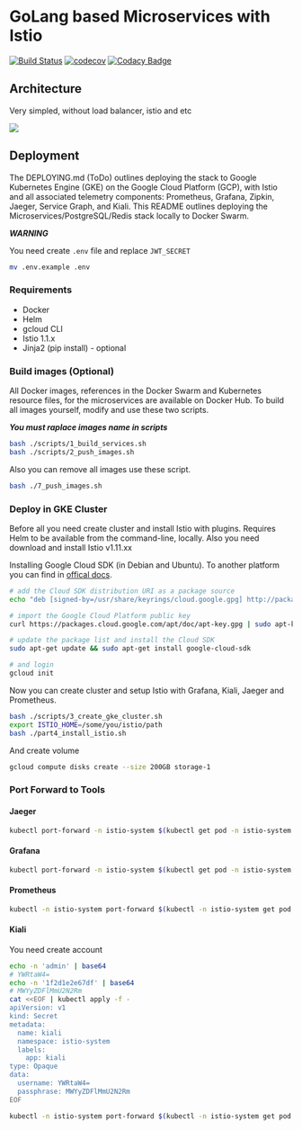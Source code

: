 # GoLang based Microservices with Istio

[![Build Status](https://travis-ci.org/deissh/api.micro.svg?branch=next)](https://travis-ci.org/deissh/api.micro)
[![codecov](https://codecov.io/gh/deissh/api.micro/branch/next/graph/badge.svg)](https://codecov.io/gh/deissh/api.micro)
[![Codacy Badge](https://api.codacy.com/project/badge/Grade/067a92d715bf4e3a8eca6d517566e984)](https://www.codacy.com/app/Deissh/api.micro?utm_source=github.com&amp;utm_medium=referral&amp;utm_content=deissh/api.micro&amp;utm_campaign=Badge_Grade)

## Architecture

Very simpled, without load balancer, istio and etc

![](https://i.imgur.com/YaMIVvW.png)

## Deployment

The DEPLOYING.md (ToDo) outlines deploying the stack to Google Kubernetes Engine (GKE)
on the Google Cloud Platform (GCP), with Istio and all associated telemetry
components: Prometheus, Grafana, Zipkin, Jaeger, Service Graph, and Kiali.
This README outlines deploying the Microservices/PostgreSQL/Redis stack locally to Docker Swarm.

***WARNING***

You need create `.env` file and replace `JWT_SECRET`
```bash
mv .env.example .env
```

### Requirements

- Docker
- Helm
- gcloud CLI
- Istio 1.1.x
- Jinja2 (pip install) - optional

### Build images (Optional)

All Docker images, references in the Docker Swarm and Kubernetes resource files,
for the microservices are available on Docker Hub. To build all images yourself,
modify and use these two scripts.

***You must raplace images name in scripts***

```bash
bash ./scripts/1_build_services.sh
bash ./scripts/2_push_images.sh
```

Also you can remove all images use these script.

```bash
bash ./7_push_images.sh
```

### Deploy in GKE Cluster

Before all you need create cluster and install Istio with plugins. Requires Helm to be available from the command-line, locally. Also you need download and install Istio v1.11.xx

Installing Google Cloud SDK (in Debian and Ubuntu). To another platform you can find in [offical docs](https://cloud.google.com/sdk/docs/quickstarts).

```bash
# add the Cloud SDK distribution URI as a package source
echo "deb [signed-by=/usr/share/keyrings/cloud.google.gpg] http://packages.cloud.google.com/apt cloud-sdk main" | sudo tee -a /etc/apt/sources.list.d/google-cloud-sdk.list

# import the Google Cloud Platform public key
curl https://packages.cloud.google.com/apt/doc/apt-key.gpg | sudo apt-key --keyring /usr/share/keyrings/cloud.google.gpg add -

# update the package list and install the Cloud SDK
sudo apt-get update && sudo apt-get install google-cloud-sdk

# and login
gcloud init
```

Now you can create cluster and setup Istio with Grafana, Kiali, Jaeger and Prometheus.

```bash
bash ./scripts/3_create_gke_cluster.sh
export ISTIO_HOME=/some/you/istio/path
bash ./part4_install_istio.sh
```

And create volume

```bash
gcloud compute disks create --size 200GB storage-1
```

### Port Forward to Tools

#### Jaeger
```bash
kubectl port-forward -n istio-system $(kubectl get pod -n istio-system -l app=jaeger -o jsonpath='{.items[0].metadata.name}') 16686:16686
```

#### Grafana
```bash
kubectl port-forward -n istio-system $(kubectl get pod -n istio-system -l app=grafana -o jsonpath='{.items[0].metadata.name}') 3000:3000
```

#### Prometheus
```bash
kubectl -n istio-system port-forward $(kubectl -n istio-system get pod -l app=prometheus -o jsonpath='{.items[0].metadata.name}') 9090:9090
```

#### Kiali

You need create account

```bash
echo -n 'admin' | base64
# YWRtaW4=
echo -n '1f2d1e2e67df' | base64
# MWYyZDFlMmU2N2Rm
cat <<EOF | kubectl apply -f -
apiVersion: v1
kind: Secret
metadata:
  name: kiali
  namespace: istio-system
  labels:
    app: kiali
type: Opaque
data:
  username: YWRtaW4=
  passphrase: MWYyZDFlMmU2N2Rm
EOF
```

```bash
kubectl -n istio-system port-forward $(kubectl -n istio-system get pod -l app=kiali -o jsonpath='{.items[0].metadata.name}') 20001:20001
```